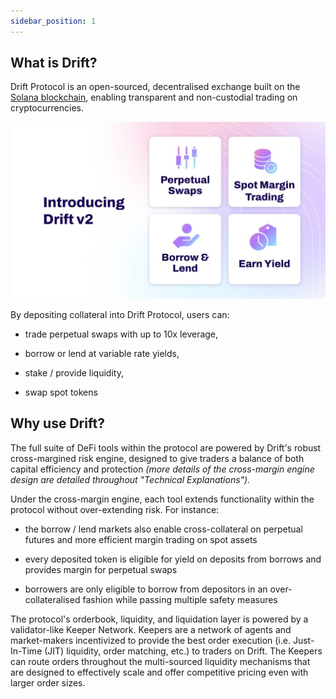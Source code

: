 ```yaml
---
sidebar_position: 1
---
```


## What is Drift?

Drift Protocol is an open-sourced, decentralised exchange built on the [Solana blockchain](https://solana.com/), enabling transparent and non-custodial trading on cryptocurrencies.

![](../static/assets/l9_As3rH9UgevLkTlHHM4_photo2022-09-16-173751.jpeg)

By depositing collateral into Drift Protocol, users can:&#x20;

-   trade perpetual swaps with up to 10x leverage,

-   borrow or lend at variable rate yields,&#x20;

-   stake / provide liquidity,

-   swap spot tokens

## Why use Drift?

The full suite of DeFi tools within the protocol are powered by Drift's robust cross-margined risk engine, designed to give traders a balance of both capital efficiency and protection _(more details of the cross-margin engine design are detailed throughout "Technical Explanations")._

Under the cross-margin engine, each tool extends functionality within the protocol without over-extending risk. For instance:

-   the borrow / lend markets also enable cross-collateral on perpetual futures and more efficient margin trading on spot assets

-   every deposited token is eligible for yield on deposits from borrows and provides margin for perpetual swaps

-   borrowers are only eligible to borrow from depositors in an over-collateralised fashion while passing multiple safety measures

The protocol's orderbook, liquidity, and liquidation layer is powered by a validator-like Keeper Network. Keepers are a network of agents and market-makers incentivized to provide the best order execution (i.e. Just-In-Time (JIT) liquidity, order matching, etc.) to traders on Drift. The Keepers can route orders throughout the multi-sourced liquidity mechanisms that are designed to effectively scale and offer competitive pricing even with larger order sizes.
